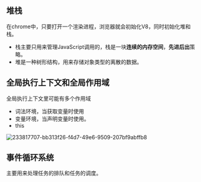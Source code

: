 ## 堆栈

在chrome中，只要打开一个渲染进程，浏览器就会初始化V8，同时初始化堆和栈。

- 栈主要只用来管理JavaScript调用的，栈是一块**连续的内存空间**，**先进后出**策略。
- 堆是一种树形结构，用来存储对象类型的离散的数据。

## 全局执行上下文和全局作用域

全局执行上下文里可能有多个作用域

- 词法环境，当获取变量时使用
- 变量环境，当声明变量时使用。
- this

![233817707-bb313f26-f4d7-49e6-9509-207bf9abffb8](https://github.com/user-attachments/assets/c23d627d-3fb4-4bc9-98c8-6b51ca7eb982)


## 事件循环系统

主要用来处理任务的排队和任务的调度。
